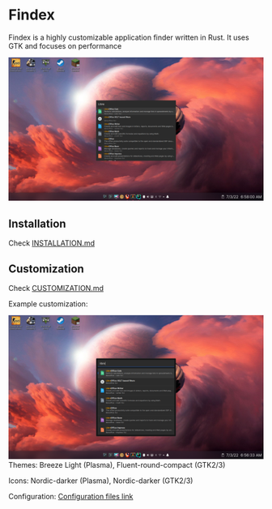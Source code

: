 # Findex

Findex is a highly customizable application finder written in Rust. It uses GTK and focuses on performance

![Screenshot](screenshot.png)

## Installation
Check [INSTALLATION.md](./INSTALLATION.md)

## Customization
Check [CUSTOMIZATION.md](./CUSTOMIZATION.md)

Example customization:

![Customized Screenshot](screenshot_customized.png)
Themes: Breeze Light (Plasma), Fluent-round-compact (GTK2/3)

Icons: Nordic-darker (Plasma), Nordic-darker (GTK2/3)

Configuration: [Configuration files link](https://gist.github.com/mdgaziur/1d31a5db4b76693db614f553c0b036f0)
